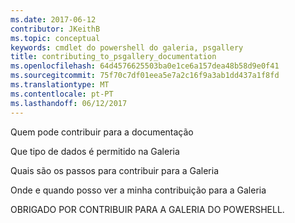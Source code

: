 ```yaml
---
ms.date: 2017-06-12
contributor: JKeithB
ms.topic: conceptual
keywords: cmdlet do powershell do galeria, psgallery
title: contributing_to_psgallery_documentation
ms.openlocfilehash: 64d4576625503ba0e1ce6a157dea48b58d9e0f41
ms.sourcegitcommit: 75f70c7df01eea5e7a2c16f9a3ab1dd437a1f8fd
ms.translationtype: MT
ms.contentlocale: pt-PT
ms.lasthandoff: 06/12/2017
---
```

Quem pode contribuir para a documentação

Que tipo de dados é permitido na Galeria

Quais são os passos para contribuir para a Galeria

Onde e quando posso ver a minha contribuição para a Galeria

OBRIGADO POR CONTRIBUIR PARA A GALERIA DO POWERSHELL.

